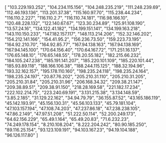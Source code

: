 [
  "103.229.193.252",
  "104.234.115.156",
  "104.248.235.219",
  "111.248.239.69",
  "112.46.193.136",
  "113.201.37.38",
  "115.160.97.70",
  "115.238.44.234",
  "116.110.2.227",
  "116.110.2.7",
  "116.110.74.181",
  "116.98.166.10",
  "120.48.228.132",
  "122.140.67.67",
  "123.30.234.89",
  "125.91.108.190",
  "13.57.24.16",
  "134.122.41.182",
  "134.199.151.141",
  "134.199.163.218",
  "143.110.150.233",
  "147.182.157.117",
  "148.113.214.206",
  "152.32.146.202",
  "154.212.141.166",
  "154.41.95.2",
  "156.236.73.50",
  "159.223.73.195",
  "164.92.210.70",
  "164.92.85.77",
  "167.94.138.163",
  "167.94.138.169",
  "167.94.145.100",
  "170.64.156.40",
  "170.64.167.72",
  "171.251.16.137",
  "176.65.148.10",
  "176.65.148.55",
  "178.20.55.182",
  "182.215.66.232",
  "184.105.247.238",
  "185.191.141.207",
  "185.220.101.109",
  "185.220.101.44",
  "185.93.89.118",
  "188.166.106.38",
  "188.244.115.125",
  "188.32.194.96",
  "193.32.162.157",
  "195.178.110.160",
  "198.235.24.118",
  "198.235.24.164",
  "198.235.24.197",
  "20.87.76.202",
  "205.210.31.110",
  "205.210.31.205",
  "205.210.31.84",
  "205.210.31.96",
  "206.168.34.32",
  "209.38.21.147",
  "209.38.89.51",
  "209.38.91.150",
  "218.28.169.58",
  "221.182.17.234",
  "222.102.214.75",
  "223.240.69.191",
  "3.131.215.38",
  "3.134.148.59",
  "3.85.2.185",
  "31.129.22.162",
  "34.94.79.79",
  "36.155.87.52",
  "43.165.186.119",
  "45.142.193.91",
  "45.156.130.31",
  "45.56.103.133",
  "45.79.181.104",
  "47.103.157.194",
  "47.108.74.203",
  "47.237.86.18",
  "47.238.238.105",
  "47.86.2.149",
  "47.97.51.208",
  "51.222.50.114",
  "52.200.249.173",
  "64.62.156.229",
  "65.49.1.164",
  "65.49.20.83",
  "71.6.232.23",
  "74.249.178.154",
  "8.210.108.204",
  "8.222.204.242",
  "80.90.185.250",
  "89.116.25.154",
  "93.123.109.191",
  "94.103.167.23",
  "94.19.104.188",
  "96.126.117.80"
]